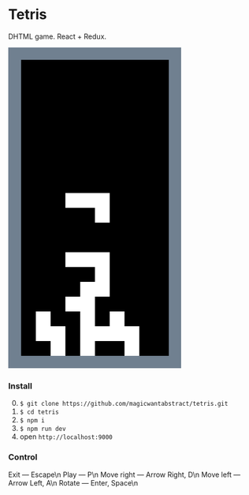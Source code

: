 # Tetris
DHTML game. React + Redux.

![alt text](./screenshot.png "Game")

### Install
0. `$ git clone https://github.com/magicwantabstract/tetris.git`
1. `$ cd tetris`
2. `$ npm i`
3. `$ npm run dev`
4. open `http://localhost:9000`

### Control
Exit — Escape\n
Play — P\n
Move right — Arrow Right, D\n
Move left — Arrow Left, A\n
Rotate — Enter, Space\n
